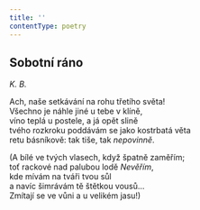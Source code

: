 ```yaml
---
title: ''
contentType: poetry
---
```


<section>

## Sobotní ráno

_K. B._

Ach, naše setkávání na rohu třetího světa!  
Všechno je náhle jiné u tebe v klíně,  
víno teplá u postele, a já opět slině  
tvého rozkroku poddávám se jako kostrbatá věta  
retu básníkově: tak tiše, tak _nepovinně_.

(A bílé ve tvých vlasech, když špatně zaměřím;  
toť rackové nad palubou lodě _Nevěřím_,  
kde mívám na tváři tvou sůl  
a navíc šimrávám tě štětkou vousů…  
Zmítají se ve vůni a u velikém jasu!)

</section>
